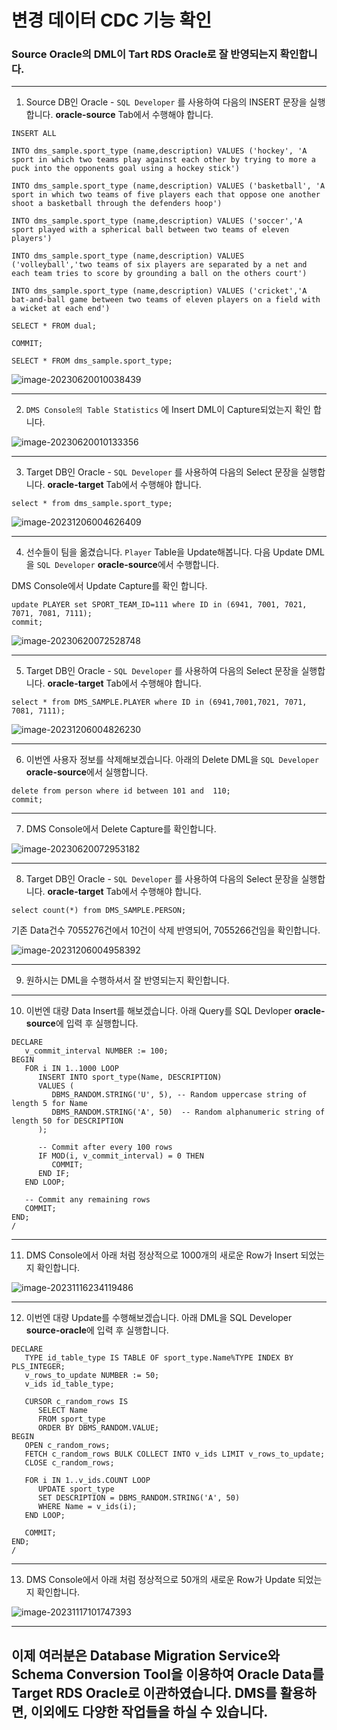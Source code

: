 # 변경 데이터 CDC 기능 확인

###  Source Oracle의 DML이 Tart RDS Oracle로 잘 반영되는지 확인합니다.



---

1. Source DB인 Oracle - `SQL Developer` 를 사용하여 다음의 INSERT 문장을 실행합니다. **oracle-source** Tab에서 수행해야 합니다.

```
INSERT ALL

INTO dms_sample.sport_type (name,description) VALUES ('hockey', 'A sport in which two teams play against each other by trying to more a puck into the opponents goal using a hockey stick')

INTO dms_sample.sport_type (name,description) VALUES ('basketball', 'A sport in which two teams of five players each that oppose one another shoot a basketball through the defenders hoop')

INTO dms_sample.sport_type (name,description) VALUES ('soccer','A sport played with a spherical ball between two teams of eleven players')

INTO dms_sample.sport_type (name,description) VALUES ('volleyball','two teams of six players are separated by a net and each team tries to score by grounding a ball on the others court')

INTO dms_sample.sport_type (name,description) VALUES ('cricket','A bat-and-ball game between two teams of eleven players on a field with a wicket at each end')

SELECT * FROM dual; 

COMMIT;

SELECT * FROM dms_sample.sport_type; 

```

![image-20230620010038439](images/image-20230620010038439.png)



---

2. `DMS Console의 Table Statistics` 에 Insert DML이 Capture되었는지 확인 합니다.



![image-20230620010133356](images/image-20230620010133356.png)



---

3. Target DB인 Oracle - `SQL Developer` 를 사용하여 다음의 Select 문장을 실행합니다. **oracle-target** Tab에서 수행해야 합니다.

```
select * from dms_sample.sport_type;
```



![image-20231206004626409](images/image-20231206004626409.png)



---

4. 선수들이 팀을 옮겼습니다. `Player` Table을 Update해봅니다. 다음 Update DML을 `SQL Developer` **oracle-source**에서 수행합니다.

DMS Console에서 Update Capture를 확인 합니다. 

```
update PLAYER set SPORT_TEAM_ID=111 where ID in (6941, 7001, 7021, 7071, 7081, 7111);
commit;
```



![image-20230620072528748](images/image-20230620072528748.png)



---

5. Target DB인 Oracle - `SQL Developer` 를 사용하여 다음의 Select 문장을 실행합니다. **oracle-target** Tab에서 수행해야 합니다.

```
select * from DMS_SAMPLE.PLAYER where ID in (6941,7001,7021, 7071, 7081, 7111);
```



![image-20231206004826230](images/image-20231206004826230.png)



---

6. 이번엔 사용자 정보를 삭제해보겠습니다. 아래의 Delete DML을 `SQL Developer` **oracle-source**에서 실행합니다.

```
delete from person where id between 101 and  110;
commit;
```



---

7. DMS Console에서 Delete Capture를 확인합니다.

![image-20230620072953182](images/image-20230620072953182.png)



---

8. Target DB인 Oracle - `SQL Developer` 를 사용하여 다음의 Select 문장을 실행합니다. **oracle-target** Tab에서 수행해야 합니다.

```
select count(*) from DMS_SAMPLE.PERSON;
```



기존 Data건수 7055276건에서 10건이 삭제 반영되어, 7055266건임을 확인합니다.

![image-20231206004958392](images/image-20231206004958392.png)



---

9. 원하시는 DML을 수행하셔서 잘 반영되는지 확인합니다.



---

10. 이번엔 대량 Data Insert를 해보겠습니다. 아래 Query를 SQL Devloper **oracle-source**에 입력 후 실행합니다.

```
DECLARE
   v_commit_interval NUMBER := 100;
BEGIN
   FOR i IN 1..1000 LOOP
      INSERT INTO sport_type(Name, DESCRIPTION)
      VALUES (
         DBMS_RANDOM.STRING('U', 5), -- Random uppercase string of length 5 for Name
         DBMS_RANDOM.STRING('A', 50)  -- Random alphanumeric string of length 50 for DESCRIPTION
      );

      -- Commit after every 100 rows
      IF MOD(i, v_commit_interval) = 0 THEN
         COMMIT;
      END IF;
   END LOOP;

   -- Commit any remaining rows
   COMMIT;
END;
/

```



---

11. DMS Console에서 아래 처럼 정상적으로 1000개의 새로운  Row가 Insert 되었는지 확인합니다.

![image-20231116234119486](images/image-20231116234119486.png)



---

12. 이번엔 대량 Update를 수행해보겠습니다. 아래 DML을 SQL Developer **source-oracle**에 입력 후 실행합니다.

```
DECLARE
   TYPE id_table_type IS TABLE OF sport_type.Name%TYPE INDEX BY PLS_INTEGER;
   v_rows_to_update NUMBER := 50;
   v_ids id_table_type;

   CURSOR c_random_rows IS
      SELECT Name
      FROM sport_type
      ORDER BY DBMS_RANDOM.VALUE;
BEGIN
   OPEN c_random_rows;
   FETCH c_random_rows BULK COLLECT INTO v_ids LIMIT v_rows_to_update;
   CLOSE c_random_rows;

   FOR i IN 1..v_ids.COUNT LOOP
      UPDATE sport_type
      SET DESCRIPTION = DBMS_RANDOM.STRING('A', 50)
      WHERE Name = v_ids(i);
   END LOOP;

   COMMIT;
END;
/

```



---

13. DMS Console에서 아래 처럼 정상적으로 50개의 새로운  Row가 Update 되었는지 확인합니다.

![image-20231117101747393](images/image-20231117101747393.png)

---



## 이제 여러분은 Database Migration Service와  Schema Conversion Tool을 이용하여 Oracle Data를 Target RDS Oracle로 이관하였습니다. DMS를 활용하면, 이외에도 다양한 작업들을 하실 수 있습니다. 



